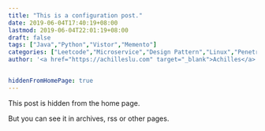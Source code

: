 ```yaml
---
title: "This is a configuration post."
date: 2019-06-04T17:40:19+08:00
lastmod: 2019-06-04T22:01:19+08:00
draft: false
tags: ["Java","Python","Vistor","Memento"]
categories: ["Leetcode","Microservice","Design Pattern","Linux","Penetration Test","Spring Framework"]
author: '<a href="https://achilleslu.com" target="_blank">Achilles</a>'


hiddenFromHomePage: true
---
```


This post is hidden from the home page.

<!--more-->

But you can see it in archives, rss or other pages.
